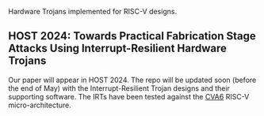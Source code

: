 Hardware Trojans implemented for RISC-V designs.

## HOST 2024: Towards Practical Fabrication Stage Attacks Using Interrupt-Resilient Hardware Trojans
Our paper will appear in HOST 2024.
The repo will be updated soon (before the end of May) with the Interrupt-Resilient Trojan designs and their supporting software.
The IRTs have been tested against the [CVA6](https://github.com/openhwgroup/cva6) RISC-V micro-architecture.
